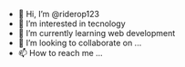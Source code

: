 - 👋 Hi, I’m @riderop123
- 👀 I’m interested in tecnology
- 🌱 I’m currently learning web development
- 💞️ I’m looking to collaborate on ...
- 📫 How to reach me ...

<!---
riderop123/riderop123 is a ✨ special ✨ repository because its `README.md` (this file) appears on your GitHub profile.
You can click the Preview link to take a look at your changes.
--->
